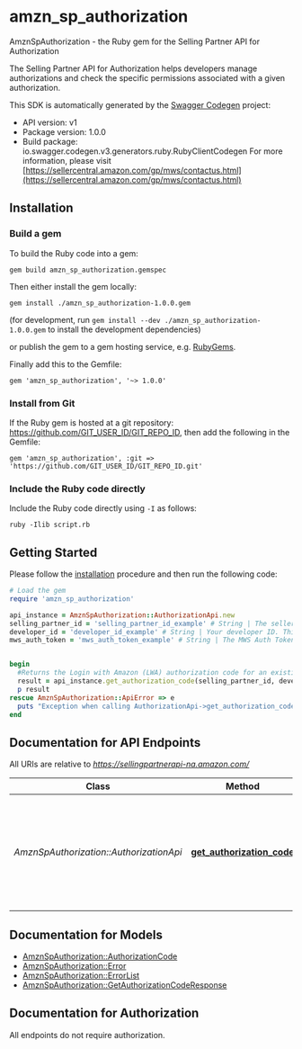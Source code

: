 # amzn_sp_authorization

AmznSpAuthorization - the Ruby gem for the Selling Partner API for Authorization

The Selling Partner API for Authorization helps developers manage authorizations and check the specific permissions associated with a given authorization.

This SDK is automatically generated by the [Swagger Codegen](https://github.com/swagger-api/swagger-codegen) project:

- API version: v1
- Package version: 1.0.0
- Build package: io.swagger.codegen.v3.generators.ruby.RubyClientCodegen
For more information, please visit [https://sellercentral.amazon.com/gp/mws/contactus.html](https://sellercentral.amazon.com/gp/mws/contactus.html)

## Installation

### Build a gem

To build the Ruby code into a gem:

```shell
gem build amzn_sp_authorization.gemspec
```

Then either install the gem locally:

```shell
gem install ./amzn_sp_authorization-1.0.0.gem
```
(for development, run `gem install --dev ./amzn_sp_authorization-1.0.0.gem` to install the development dependencies)

or publish the gem to a gem hosting service, e.g. [RubyGems](https://rubygems.org/).

Finally add this to the Gemfile:

    gem 'amzn_sp_authorization', '~> 1.0.0'

### Install from Git

If the Ruby gem is hosted at a git repository: https://github.com/GIT_USER_ID/GIT_REPO_ID, then add the following in the Gemfile:

    gem 'amzn_sp_authorization', :git => 'https://github.com/GIT_USER_ID/GIT_REPO_ID.git'

### Include the Ruby code directly

Include the Ruby code directly using `-I` as follows:

```shell
ruby -Ilib script.rb
```

## Getting Started

Please follow the [installation](#installation) procedure and then run the following code:
```ruby
# Load the gem
require 'amzn_sp_authorization'

api_instance = AmznSpAuthorization::AuthorizationApi.new
selling_partner_id = 'selling_partner_id_example' # String | The seller ID of the seller for whom you are requesting Selling Partner API authorization. This must be the seller ID of the seller who authorized your application on the Marketplace Appstore.
developer_id = 'developer_id_example' # String | Your developer ID. This must be one of the developer ID values that you provided when you registered your application in Developer Central.
mws_auth_token = 'mws_auth_token_example' # String | The MWS Auth Token that was generated when the seller authorized your application on the Marketplace Appstore.


begin
  #Returns the Login with Amazon (LWA) authorization code for an existing Amazon MWS authorization.
  result = api_instance.get_authorization_code(selling_partner_id, developer_id, mws_auth_token)
  p result
rescue AmznSpAuthorization::ApiError => e
  puts "Exception when calling AuthorizationApi->get_authorization_code: #{e}"
end
```

## Documentation for API Endpoints

All URIs are relative to *https://sellingpartnerapi-na.amazon.com/*

Class | Method | HTTP request | Description
------------ | ------------- | ------------- | -------------
*AmznSpAuthorization::AuthorizationApi* | [**get_authorization_code**](docs/AuthorizationApi.md#get_authorization_code) | **GET** /authorization/v1/authorizationCode | Returns the Login with Amazon (LWA) authorization code for an existing Amazon MWS authorization.

## Documentation for Models

 - [AmznSpAuthorization::AuthorizationCode](docs/AuthorizationCode.md)
 - [AmznSpAuthorization::Error](docs/Error.md)
 - [AmznSpAuthorization::ErrorList](docs/ErrorList.md)
 - [AmznSpAuthorization::GetAuthorizationCodeResponse](docs/GetAuthorizationCodeResponse.md)

## Documentation for Authorization

 All endpoints do not require authorization.


